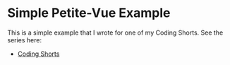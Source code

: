 # Simple Petite-Vue Example

This is a simple example that I wrote for one of my Coding Shorts. See the series here:

- [Coding Shorts](https://www.youtube.com/playlist?list=PLtOvnDRdH12fj4eLqBmjgCfdvsh2u3tN9)